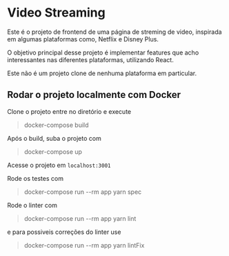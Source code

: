 # Video Streaming

Este é o projeto de frontend de uma página de streming de video, inspirada em algumas plataformas como, Netflix e Disney Plus.

O objetivo principal desse projeto é implementar features que acho interessantes nas diferentes plataformas, utilizando React.

Este não é um projeto clone de nenhuma plataforma em particular.

## Rodar o projeto localmente com Docker

Clone o projeto entre no diretório e execute

> docker-compose build

Após o build, suba o projeto com

> docker-compose up

Acesse o projeto em `localhost:3001`

Rode os testes com

> docker-compose run --rm app yarn spec

Rode o linter com

> docker-compose run --rm app yarn lint

e para possiveis correções do linter use

> docker-compose run --rm app yarn lintFix
